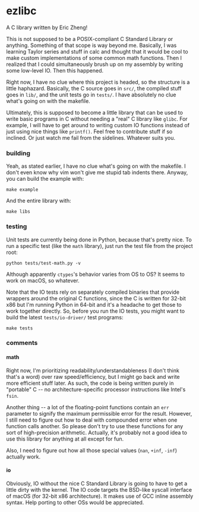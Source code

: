 # ezlibc

A C library written by Eric Zheng!

This is not supposed to be a POSIX-compliant C Standard Library or anything. Something of that scope is way beyond me. Basically, I was learning Taylor series and stuff in calc and thought that it would be cool to make custom implementations of some common math functions. Then I realized that I could simultaneously brush up on my assembly by writing some low-level IO. Then this happened.

Right now, I have no clue where this project is headed, so the structure is a little haphazard. Basically, the C source goes in `src/`, the compiled stuff goes in `lib/`, and the unit tests go in `tests/`. I have absolutely no clue what's going on with the makefile.

Ultimately, this is supposed to become a little library that can be used to write basic programs in C without needing a "real" C library like `glibc`. For example, I will have to get around to writing custom IO functions instead of just using nice things like `printf()`. Feel free to contribute stuff if so inclined. Or just watch me fail from the sidelines. Whatever suits you.

### building
Yeah, as stated earlier, I have no clue what's going on with the makefile. I don't even know why vim won't give me stupid tab indents there. Anyway, you can build the example with:

```
make example
```

And the entire library with:

```
make libs
```

### testing
Unit tests are currently being done in Python, because that's pretty nice. To run a specific test (like the `math` library), just run the test file from the project root:

```
python tests/test-math.py -v
```

Although apparently `ctypes`'s behavior varies from OS to OS? It seems to work on macOS, so whatever.

Note that the IO tests rely on separately compiled binaries that provide wrappers around the original C functions, since the C is written for 32-bit x86 but I'm running Python in 64-bit and it's a headache to get those to work together directly. So, before you run the IO tests, you might want to build the latest `tests/io-driver/` test programs:

```
make tests
```

### comments

#### math
Right now, I'm prioritizing readability/understandableness (I don't think that's a word) over raw speed/efficiency, but I might go back and write more efficient stuff later. As such, the code is being written purely in "portable" C -- no architecture-specific processor instructions like Intel's `fsin`.

Another thing -- a lot of the floating-point functions contain an `err` parameter to signify the maximum permissible error for the result. However, I still need to figure out how to deal with compounded error when one function calls another. So please don't try to use these functions for any sort of high-precision arithmetic. Actually, it's probably not a good idea to use this library for anything at all except for fun.

Also, I need to figure out how all those special values (`nan`, `+inf`, `-inf`) actually work.

#### io
Obviously, IO without the nice C Standard Library is going to have to get a little dirty with the kernel. The IO code targets the BSD-like syscall interface of macOS (for 32-bit x86 architecture). It makes use of GCC inline assembly syntax. Help porting to other OSs would be appreciated.
